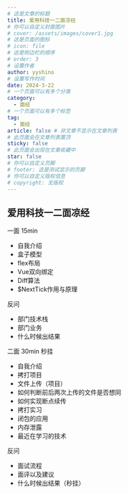 ```yaml
---
# 这是文章的标题
title: 爱用科技一二面凉经
# 你可以自定义封面图片
# cover: /assets/images/cover1.jpg
# 这是页面的图标
# icon: file
# 这是侧边栏的顺序
# order: 3
# 设置作者
author: yyshino
# 设置写作时间
date: 2024-3-22
# 一个页面可以有多个分类
category:
  - 面经
# 一个页面可以有多个标签
tag:
  - 面经
article: false # 非文章不显示在文章列表
# 此页面会在文章列表置顶
sticky: false
# 此页面会出现在文章收藏中
star: false
# 你可以自定义页脚
# footer: 这是测试显示的页脚
# 你可以自定义版权信息
# copyright: 无版权
---
```




## 爱用科技一二面凉经

一面 15min

- 自我介绍
- 盒子模型
- flex布局
- Vue双向绑定
- Diff算法
- $NextTick作用与原理



反问

- 部门技术栈
- 部门业务
- 什么时候出结果



二面 30min 秒挂

- 自我介绍
- 拷打项目
- 文件上传（项目）
- 如何判断前后两次上传的文件是否想同
- 如何实现断点续传
- 拷打实习
- 闭包的应用
- 内存泄露
- 最近在学习的技术



反问

- 面试流程
- 面评以及建议
- 什么时候出结果（秒挂）